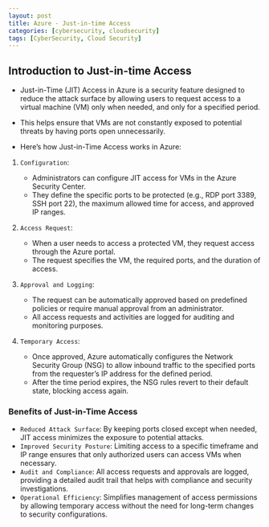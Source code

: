 ```yaml
---
layout: post
title: Azure - Just-in-time Access
categories: [cybersecurity, cloudsecurity]
tags: [CyberSecurity, Cloud Security]
---
```


## Introduction to Just-in-time Access
- Just-in-Time (JIT) Access in Azure is a security feature designed to reduce the attack surface by allowing users to request access to a virtual machine (VM) only when needed, and only for a specified period. 
- This helps ensure that VMs are not constantly exposed to potential threats by having ports open unnecessarily.

- Here’s how Just-in-Time Access works in Azure:

1. `Configuration`:
    - Administrators can configure JIT access for VMs in the Azure Security Center. 
    - They define the specific ports to be protected (e.g., RDP port 3389, SSH port 22), the maximum allowed time for access, and approved IP ranges.

2. `Access Request`:
    - When a user needs to access a protected VM, they request access through the Azure portal. 
    - The request specifies the VM, the required ports, and the duration of access.

3. `Approval and Logging`:
    - The request can be automatically approved based on predefined policies or require manual approval from an administrator. 
    - All access requests and activities are logged for auditing and monitoring purposes.

4. `Temporary Access`:
    - Once approved, Azure automatically configures the Network Security Group (NSG) to allow inbound traffic to the specified ports from the requester’s IP address for the defined period.
    - After the time period expires, the NSG rules revert to their default state, blocking access again.

### Benefits of Just-in-Time Access
- `Reduced Attack Surface`: By keeping ports closed except when needed, JIT access minimizes the exposure to potential attacks.
- `Improved Security Posture`: Limiting access to a specific timeframe and IP range ensures that only authorized users can access VMs when necessary.
- `Audit and Compliance`: All access requests and approvals are logged, providing a detailed audit trail that helps with compliance and security investigations.
- `Operational Efficiency`: Simplifies management of access permissions by allowing temporary access without the need for long-term changes to security configurations.
